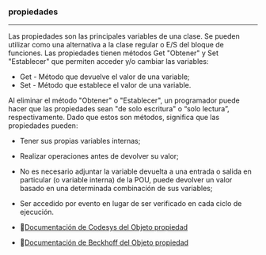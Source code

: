 ### propiedades

***
Las propiedades son las principales variables de una clase. Se pueden utilizar como una alternativa a la clase regular o
E/S del bloque de funciones.
Las propiedades tienen métodos Get "Obtener" y Set "Establecer" que permiten acceder y/o cambiar las variables:

- Get - Método que devuelve el valor de una variable;
- Set - Método que establece el valor de una variable.

Al eliminar el método "Obtener" o "Establecer", un programador puede hacer que las propiedades sean "de solo escritura" o
“solo lectura”, respectivamente.
Dado que estos son métodos, significa que las propiedades pueden:

- Tener sus propias variables internas;
- Realizar operaciones antes de devolver su valor;
- No es necesario adjuntar la variable devuelta a una entrada o salida en particular (o
variable interna) de la POU, puede devolver un valor basado en una determinada combinación de sus
variables;
- Ser accedido por evento en lugar de ser verificado en cada ciclo de ejecución.

- 🔗[Documentación de Codesys del Objeto propiedad](https://help.codesys.com/api-content/2/codesys/3.5.12.0/en/_cds_obj_property/#b08bdbd0d86c0a8640e00400511-id-5dbd3039bdbd0d85c0a8640e003d7982)

- 🔗[Documentación de Beckhoff del Objeto propiedad](https://infosys.beckhoff.com/english.php?content=../content/1033/tc3_plc_intro/2530307467.html&id=)

